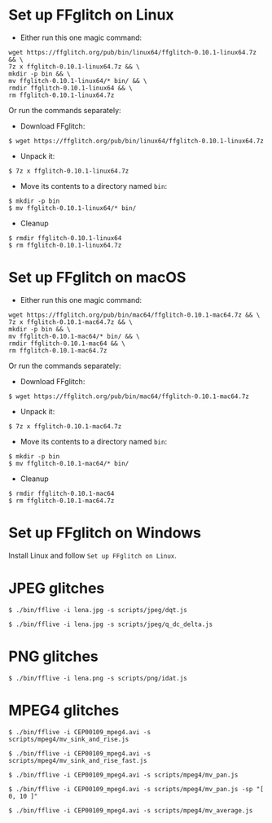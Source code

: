 Set up FFglitch on Linux
========================

- Either run this one magic command:
```
wget https://ffglitch.org/pub/bin/linux64/ffglitch-0.10.1-linux64.7z && \
7z x ffglitch-0.10.1-linux64.7z && \
mkdir -p bin && \
mv ffglitch-0.10.1-linux64/* bin/ && \
rmdir ffglitch-0.10.1-linux64 && \
rm ffglitch-0.10.1-linux64.7z
```

Or run the commands separately:
- Download FFglitch:
```
$ wget https://ffglitch.org/pub/bin/linux64/ffglitch-0.10.1-linux64.7z
```
- Unpack it:
```
$ 7z x ffglitch-0.10.1-linux64.7z
```
- Move its contents to a directory named `bin`:
```
$ mkdir -p bin
$ mv ffglitch-0.10.1-linux64/* bin/
```
- Cleanup
```
$ rmdir ffglitch-0.10.1-linux64
$ rm ffglitch-0.10.1-linux64.7z
```

Set up FFglitch on macOS
========================

- Either run this one magic command:
```
wget https://ffglitch.org/pub/bin/mac64/ffglitch-0.10.1-mac64.7z && \
7z x ffglitch-0.10.1-mac64.7z && \
mkdir -p bin && \
mv ffglitch-0.10.1-mac64/* bin/ && \
rmdir ffglitch-0.10.1-mac64 && \
rm ffglitch-0.10.1-mac64.7z
```

Or run the commands separately:
- Download FFglitch:
```
$ wget https://ffglitch.org/pub/bin/mac64/ffglitch-0.10.1-mac64.7z
```
- Unpack it:
```
$ 7z x ffglitch-0.10.1-mac64.7z
```
- Move its contents to a directory named `bin`:
```
$ mkdir -p bin
$ mv ffglitch-0.10.1-mac64/* bin/
```
- Cleanup
```
$ rmdir ffglitch-0.10.1-mac64
$ rm ffglitch-0.10.1-mac64.7z
```

Set up FFglitch on Windows
==========================

Install Linux and follow `Set up FFglitch on Linux`.

JPEG glitches
=============

```
$ ./bin/fflive -i lena.jpg -s scripts/jpeg/dqt.js
```

```
$ ./bin/fflive -i lena.jpg -s scripts/jpeg/q_dc_delta.js
```

PNG glitches
============

```
$ ./bin/fflive -i lena.png -s scripts/png/idat.js
```

MPEG4 glitches
==============

```
$ ./bin/fflive -i CEP00109_mpeg4.avi -s scripts/mpeg4/mv_sink_and_rise.js
```

```
$ ./bin/fflive -i CEP00109_mpeg4.avi -s scripts/mpeg4/mv_sink_and_rise_fast.js
```

```
$ ./bin/fflive -i CEP00109_mpeg4.avi -s scripts/mpeg4/mv_pan.js
```

```
$ ./bin/fflive -i CEP00109_mpeg4.avi -s scripts/mpeg4/mv_pan.js -sp "[ 0, 10 ]"
```

```
$ ./bin/fflive -i CEP00109_mpeg4.avi -s scripts/mpeg4/mv_average.js
```
